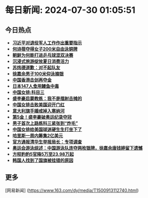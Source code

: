 
# 每日新闻: 2024-07-30 01:05:51
## 今日热点

- **[习近平对退役军人工作作出重要指示](https://www.163.com/search?keyword=%E4%B9%A0%E8%BF%91%E5%B9%B3%E5%AF%B9%E9%80%80%E5%BD%B9%E5%86%9B%E4%BA%BA%E5%B7%A5%E4%BD%9C%E4%BD%9C%E5%87%BA%E9%87%8D%E8%A6%81%E6%8C%87%E7%A4%BA)**
- **[何诗蓓夺得女子200米自由泳铜牌](https://www.163.com/search?keyword=%E4%BD%95%E8%AF%97%E8%93%93%E5%A4%BA%E5%BE%97%E5%A5%B3%E5%AD%90200%E7%B1%B3%E8%87%AA%E7%94%B1%E6%B3%B3%E9%93%9C%E7%89%8C)**
- **[朝鲜为何能打进乒乓球混双决赛](https://www.163.com/search?keyword=%E6%9C%9D%E9%B2%9C%E4%B8%BA%E4%BD%95%E8%83%BD%E6%89%93%E8%BF%9B%E4%B9%92%E4%B9%93%E7%90%83%E6%B7%B7%E5%8F%8C%E5%86%B3%E8%B5%9B)**
- **[沉浸式旅游绽放夏日消费活力](https://www.163.com/search?keyword=%E6%B2%89%E6%B5%B8%E5%BC%8F%E6%97%85%E6%B8%B8%E7%BB%BD%E6%94%BE%E5%A4%8F%E6%97%A5%E6%B6%88%E8%B4%B9%E6%B4%BB%E5%8A%9B)**
- **[苏炜德道歉：对不起队友](https://www.163.com/search?keyword=%E8%8B%8F%E7%82%9C%E5%BE%B7%E9%81%93%E6%AD%89%EF%BC%9A%E5%AF%B9%E4%B8%8D%E8%B5%B7%E9%98%9F%E5%8F%8B)**
- **[徐嘉余男子100米仰泳摘银](https://www.163.com/search?keyword=%E5%BE%90%E5%98%89%E4%BD%99%E7%94%B7%E5%AD%90100%E7%B1%B3%E4%BB%B0%E6%B3%B3%E6%91%98%E9%93%B6)**
- **[中国香港击剑再夺金](https://www.163.com/search?keyword=%E4%B8%AD%E5%9B%BD%E9%A6%99%E6%B8%AF%E5%87%BB%E5%89%91%E5%86%8D%E5%A4%BA%E9%87%91)**
- **[日本147人食用鳗鱼中毒](https://www.163.com/search?keyword=%E6%97%A5%E6%9C%AC147%E4%BA%BA%E9%A3%9F%E7%94%A8%E9%B3%97%E9%B1%BC%E4%B8%AD%E6%AF%92)**
- **[中国女排:科目三](https://www.163.com/search?keyword=%E4%B8%AD%E5%9B%BD%E5%A5%B3%E6%8E%92+%E7%A7%91%E7%9B%AE%E4%B8%89)**
- **[盛李豪启蒙教练：我不是摆射击摊的](https://www.163.com/search?keyword=%E7%9B%9B%E6%9D%8E%E8%B1%AA%E5%90%AF%E8%92%99%E6%95%99%E7%BB%83%EF%BC%9A%E6%88%91%E4%B8%8D%E6%98%AF%E6%91%86%E5%B0%84%E5%87%BB%E6%91%8A%E7%9A%84)**
- **[中国女排击败美国迎开门红](https://www.163.com/search?keyword=%E4%B8%AD%E5%9B%BD%E5%A5%B3%E6%8E%92%E5%87%BB%E8%B4%A5%E7%BE%8E%E5%9B%BD%E8%BF%8E%E5%BC%80%E9%97%A8%E7%BA%A2)**
- **[意大利旗手婚戒掉入塞纳河](https://www.163.com/search?keyword=%E6%84%8F%E5%A4%A7%E5%88%A9%E6%97%97%E6%89%8B%E5%A9%9A%E6%88%92%E6%8E%89%E5%85%A5%E5%A1%9E%E7%BA%B3%E6%B2%B3)**
- **[第5金！盛李豪破奥运纪录夺冠](https://www.163.com/search?keyword=%E7%AC%AC5%E9%87%91%EF%BC%81%E7%9B%9B%E6%9D%8E%E8%B1%AA%E7%A0%B4%E5%A5%A5%E8%BF%90%E7%BA%AA%E5%BD%95%E5%A4%BA%E5%86%A0)**
- **[男子首次上路练科三紧张到“炸毛”](https://www.163.com/search?keyword=%E7%94%B7%E5%AD%90%E9%A6%96%E6%AC%A1%E4%B8%8A%E8%B7%AF%E7%BB%83%E7%A7%91%E4%B8%89%E7%B4%A7%E5%BC%A0%E5%88%B0%E2%80%9C%E7%82%B8%E6%AF%9B%E2%80%9D)**
- **[中国女排给美国球迷硬生生打坐下了](https://www.163.com/search?keyword=%E4%B8%AD%E5%9B%BD%E5%A5%B3%E6%8E%92%E7%BB%99%E7%BE%8E%E5%9B%BD%E7%90%83%E8%BF%B7%E7%A1%AC%E7%94%9F%E7%94%9F%E6%89%93%E5%9D%90%E4%B8%8B%E4%BA%86)**
- **[哈里斯一周内筹集2亿美元](https://www.163.com/search?keyword=%E5%93%88%E9%87%8C%E6%96%AF%E4%B8%80%E5%91%A8%E5%86%85%E7%AD%B9%E9%9B%862%E4%BA%BF%E7%BE%8E%E5%85%83)**
- **[官方通报清华生举报局长：专项调查](https://www.163.com/search?keyword=%E5%AE%98%E6%96%B9%E9%80%9A%E6%8A%A5%E6%B8%85%E5%8D%8E%E7%94%9F%E4%B8%BE%E6%8A%A5%E5%B1%80%E9%95%BF%EF%BC%9A%E4%B8%93%E9%A1%B9%E8%B0%83%E6%9F%A5)**
- **[奥运会游泳综述：中国游泳队连夺两枚银牌，徐嘉余唐钱婷留下遗憾](https://www.163.com/search?keyword=%E5%A5%A5%E8%BF%90%E4%BC%9A%E6%B8%B8%E6%B3%B3%E7%BB%BC%E8%BF%B0%EF%BC%9A%E4%B8%AD%E5%9B%BD%E6%B8%B8%E6%B3%B3%E9%98%9F%E8%BF%9E%E5%A4%BA%E4%B8%A4%E6%9E%9A%E9%93%B6%E7%89%8C%EF%BC%8C%E5%BE%90%E5%98%89%E4%BD%99%E5%94%90%E9%92%B1%E5%A9%B7%E7%95%99%E4%B8%8B%E9%81%97%E6%86%BE)**
- **[方程豹豹5官降5万至23.98万起](https://www.163.com/search?keyword=%E6%96%B9%E7%A8%8B%E8%B1%B9%E8%B1%B95%E5%AE%98%E9%99%8D5%E4%B8%87%E8%87%B323.98%E4%B8%87%E8%B5%B7)**
- **[韩国人找到了国旗被挂错的原因](https://www.163.com/search?keyword=%E9%9F%A9%E5%9B%BD%E4%BA%BA%E6%89%BE%E5%88%B0%E4%BA%86%E5%9B%BD%E6%97%97%E8%A2%AB%E6%8C%82%E9%94%99%E7%9A%84%E5%8E%9F%E5%9B%A0)**

## 更多
[网易新闻] (https://www.163.com/dy/media/T1500913112740.html)
